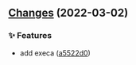 ## [Changes](https://github.com/chnliquan/node-utils/compare/v0.2.2...v0.3.1) (2022-03-02)


### ✨ Features

* add execa ([a5522d0](https://github.com/chnliquan/node-utils/commit/a5522d05f71c4d1553981912f780ecafc8745e88))



